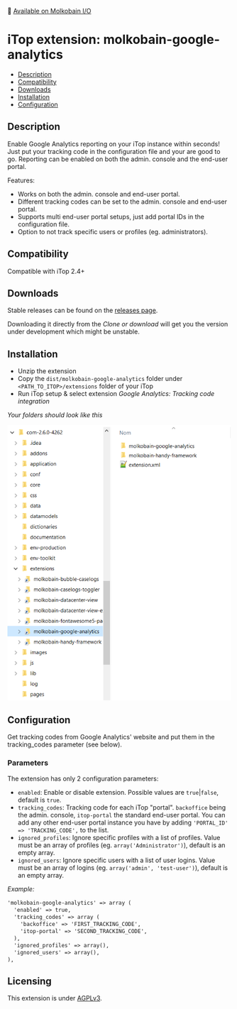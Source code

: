 👋 [Available on Molkobain I/O](https://www.molkobain.com/product/google-analytics/)

# iTop extension: molkobain-google-analytics
* [Description](#description)
* [Compatibility](#compatibility)
* [Downloads](#downloads)
* [Installation](#installation)
* [Configuration](#configuration)

## Description
Enable Google Analytics reporting on your iTop instance within seconds! Just put your tracking code in the configuration file and your are good to go. Reporting can be enabled on both the admin. console and the end-user portal.

Features:
* Works on both the admin. console and end-user portal.
* Different tracking codes can be set to the admin. console and end-user portal.
* Supports multi end-user portal setups, just add portal IDs in the configuration file.
* Option to not track specific users or profiles (eg. administrators).

## Compatibility
Compatible with iTop 2.4+

## Downloads
Stable releases can be found on the [releases page](https://github.com/Molkobain/itop-google-analytics/releases).

Downloading it directly from the *Clone or download* will get you the version under development which might be unstable.

## Installation
* Unzip the extension
* Copy the ``dist/molkobain-google-analytics`` folder under ``<PATH_TO_ITOP>/extensions`` folder of your iTop
* Run iTop setup & select extension *Google Analytics: Tracking code integration*

*Your folders should look like this*

![Extensions folder](https://raw.githubusercontent.com/Molkobain/itop-google-analytics/develop/docs/mga-install.png)

## Configuration
Get tracking codes from Google Analytics' website and put them in the tracking_codes parameter (see below).

### Parameters
The extension has only 2 configuration parameters:
  * `enabled`: Enable or disable extension. Possible values are `true`|`false`, default is `true`.
  * `tracking_codes`: Tracking code for each iTop "portal". `backoffice` being the admin. console, `itop-portal` the standard end-user portal. You can add any other end-user portal instance you have by adding `'PORTAL_ID' => 'TRACKING_CODE',` to the list.
  * `ignored_profiles`: Ignore specific profiles with a list of profiles. Value must be an array of profiles (eg. `array('Administrator')`), default is an empty array.
  * `ignored_users`: Ignore specific users with a list of user logins. Value must be an array of logins (eg. `array('admin', 'test-user')`), default is an empty array.

*Example:*
```
'molkobain-google-analytics' => array (
  'enabled' => true,
  'tracking_codes' => array (
    'backoffice' => 'FIRST_TRACKING_CODE',
    'itop-portal' => 'SECOND_TRACKING_CODE',
  ),
  'ignored_profiles' => array(),
  'ignored_users' => array(),
),
```


## Licensing
This extension is under [AGPLv3](https://en.wikipedia.org/wiki/GNU_Affero_General_Public_License).
